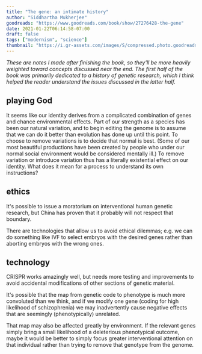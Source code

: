 ```yaml
---
title: "The gene: an intimate history"
author: "Siddhartha Mukherjee"
goodreads: "https://www.goodreads.com/book/show/27276428-the-gene"
date: 2021-01-22T06:14:58-07:00
draft: false
tags: ["modernism", "science"]
thumbnail: "https://i.gr-assets.com/images/S/compressed.photo.goodreads.com/books/1463591739l/27276428._SY475_.jpg"
---
```


*These are notes I made after finishing the book, so they'll be more heavily weighted toward concepts discussed near the end. The first half of the book was primarily dedicated to a history of genetic research, which I think helped the reader understand the issues discussed in the latter half.*

## playing God

It seems like our identity derives from a complicated combination of genes and chance environmental effects. Part of our strength as a species has been our natural variation, and to begin editing the genome is to assume that we can do it better than evolution has done up until this point. To choose to remove variations is to decide that normal is best. (Some of our most beautiful productions have been created by people who under our normal social environment would be considered mentally ill.) To remove variation or introduce variation thus has a literally existential effect on our identity. What does it mean for a process to understand its own instructions?

## ethics

It's possible to issue a moratorium on interventional human genetic research, but China has proven that it probably will not respect that boundary.

There are technologies that allow us to avoid ethical dilemmas; e.g. we can do something like IVF to select embryos with the desired genes rather than aborting embryos with the wrong ones.

## technology

CRISPR works amazingly well, but needs more testing and improvements to avoid accidental modifications of other sections of genetic material.

It's possible that the map from genetic code to phenotype is much more convoluted than we think, and if we modify one gene (coding for high likelihood of schizophrenia) we may inadvertently cause negative effects that are seemingly (phenotypically) unrelated.

That map may also be affected greatly by environment. If the relevant genes simply bring a small likelihood of a deleterious phenotypical outcome, maybe it would be better to simply focus greater interventional attention on that individual rather than trying to remove that genotype from the genome.
